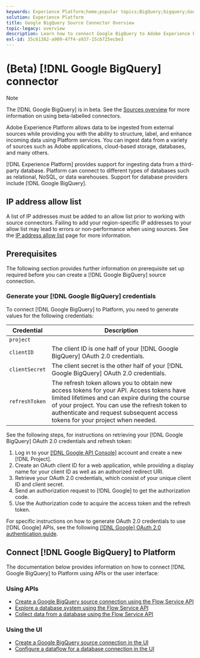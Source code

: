 ```yaml
---
keywords: Experience Platform;home;popular topics;BigQuery;bigquery;Google BigQuery;google bigquery
solution: Experience Platform
title: Google BigQuery Source Connector Overview
topic-legacy: overview
description: Learn how to connect Google BigQuery to Adobe Experience Platform using APIs or the user interface.
exl-id: 35c61382-a909-47f4-a937-15cb725ecbe3
---
```

# (Beta) [!DNL Google BigQuery] connector

>[!NOTE]
>
>The [!DNL Google BigQuery] is in beta. See the [Sources overview](../../home.md#terms-and-conditions) for more information on using beta-labelled connectors.

Adobe Experience Platform allows data to be ingested from external sources while providing you with the ability to structure, label, and enhance incoming data using Platform services. You can ingest data from a variety of sources such as Adobe applications, cloud-based storage, databases, and many others.

[!DNL Experience Platform] provides support for ingesting data from a third-party database. Platform can connect to different types of databases such as relational, NoSQL, or data warehouses. Support for database providers include [!DNL Google BigQuery].

## IP address allow list

A list of IP addresses must be added to an allow list prior to working with source connectors. Failing to add your region-specific IP addresses to your allow list may lead to errors or non-performance when using sources. See the [IP address allow list](../../ip-address-allow-list.md) page for more information.

## Prerequisites

The following section provides further information on prerequisite set up required before you can create a [!DNL Google BigQuery] source connection.

### Generate your [!DNL Google BigQuery] credentials

To connect [!DNL Google BigQuery] to Platform, you need to generate values for the following credentials:

| Credential | Description |
| ---------- | ----------- |
| `project` | 
| `clientID` | The client ID is one half of your [!DNL Google BigQuery] OAuth 2.0 credentials. |
| `clientSecret` | The client secret is the other half of your [!DNL Google BigQuery] OAuth 2.0 credentials. |
| `refreshToken` | The refresh token allows you to obtain new access tokens for your API. Access tokens have limited lifetimes and can expire during the course of your project. You can use the refresh token to authenticate and request subsequent access tokens for your project when needed. |

See the following steps, for instructions on retrieving your [!DNL Google BigQuery] OAuth 2.0 credentials and refresh token:

1. Log in to your [[!DNL Google API Console]](https://console.developers.google.com) account and create a new [!DNL Project].
2. Create an OAuth client ID for a web application, while providing a display name for your client ID as well as an authorized redirect URI.
3. Retrieve your OAuth 2.0 credentials, which consist of your unique client ID and client secret.
4. Send an authorization request to [!DNL Google] to get the authorization code.
5. Use the Authorization code to acquire the access token and the refresh token. 

For specific instructions on how to generate OAuth 2.0 credentials to use [!DNL Google] APIs, see the following [[!DNL Google] OAuth 2.0 authentication guide](https://developers.google.com/identity/protocols/oauth2).

## Connect [!DNL Google BigQuery] to Platform

The documentation below provides information on how to connect [!DNL Google BigQuery] to Platform using APIs or the user interface:

### Using APIs

- [Create a Google BigQuery source connection using the Flow Service API](../../tutorials/api/create/databases/bigquery.md)
- [Explore a database system using the Flow Service API](../../tutorials/api/explore/database-nosql.md)
- [Collect data from a database using the Flow Service API](../../tutorials/api/collect/database-nosql.md)

### Using the UI

- [Create a Google BigQuery source connection in the UI](../../tutorials/ui/create/databases/bigquery.md)
- [Configure a dataflow for a database connection in the UI](../../tutorials/ui/dataflow/databases.md)
